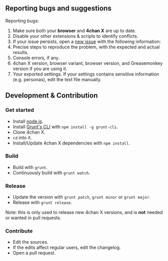 ## Reporting bugs and suggestions

Reporting bugs:

1. Make sure both your **browser** and **4chan X** are up to date.
2. Disable your other extensions & scripts to identify conflicts.
3. If your issue persists, open a [new issue](https://github.com/ccd0/4chan-x/issues) with the following information:
  1. Precise steps to reproduce the problem, with the expected and actual results.
  2. Console errors, if any.
  3. 4chan X version, browser variant, browser version, and Greasemonkey version if you are using it.
  4. Your exported settings. If your settings contains sensitive information (e.g. personas), edit the text file manually.

## Development & Contribution

### Get started

- Install [node.js](http://nodejs.org/).
- Install [Grunt's CLI](http://gruntjs.com/) with `npm install -g grunt-cli`.
- Clone 4chan X.
- `cd` into it.
- Install/Update 4chan X dependencies with `npm install`.

### Build

- Build with `grunt`.
- Continuously build with `grunt watch`.

### Release

- Update the version with `grunt patch`, `grunt minor` or `grunt major`.
- Release with `grunt release`.

Note: this is only used to release new 4chan X versions, and is **not** needed or wanted in pull requests.

### Contribute

- Edit the sources.
- If the edits affect regular users, edit the changelog.
- Open a pull request.
